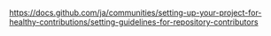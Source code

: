 https://docs.github.com/ja/communities/setting-up-your-project-for-healthy-contributions/setting-guidelines-for-repository-contributors
